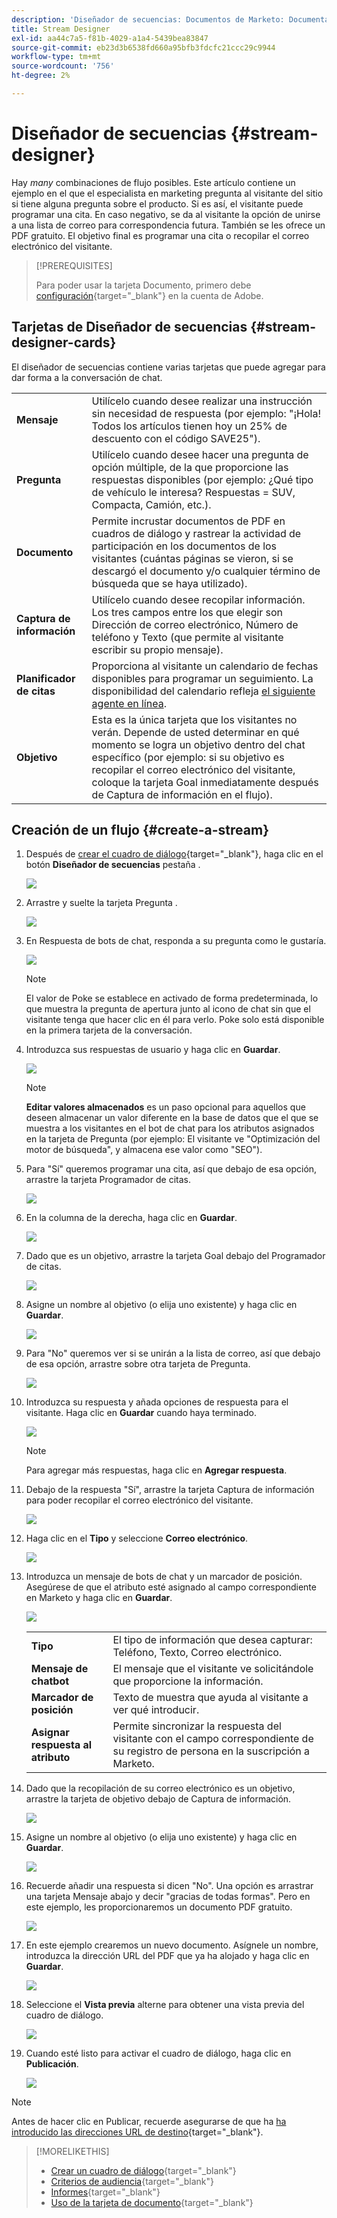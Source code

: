 ```yaml
---
description: 'Diseñador de secuencias: Documentos de Marketo: Documentación del producto'
title: Stream Designer
exl-id: aa44c7a5-f81b-4029-a1a4-5439bea83847
source-git-commit: eb23d3b6538fd660a95bfb3fdcfc21ccc29c9944
workflow-type: tm+mt
source-wordcount: '756'
ht-degree: 2%

---
```


# Diseñador de secuencias {#stream-designer}

Hay _many_ combinaciones de flujo posibles. Este artículo contiene un ejemplo en el que el especialista en marketing pregunta al visitante del sitio si tiene alguna pregunta sobre el producto. Si es así, el visitante puede programar una cita. En caso negativo, se da al visitante la opción de unirse a una lista de correo para correspondencia futura. También se les ofrece un PDF gratuito. El objetivo final es programar una cita o recopilar el correo electrónico del visitante.

>[!PREREQUISITES]
>
>Para poder usar la tarjeta Documento, primero debe [configuración](/help/marketo/product-docs/demand-generation/dynamic-chat/integrations/using-the-document-card.md){target=&quot;_blank&quot;} en la cuenta de Adobe.

## Tarjetas de Diseñador de secuencias {#stream-designer-cards}

El diseñador de secuencias contiene varias tarjetas que puede agregar para dar forma a la conversación de chat.

<table>
 <tr>
  <td><strong>Mensaje</strong></td>
  <td>Utilícelo cuando desee realizar una instrucción sin necesidad de respuesta (por ejemplo: "¡Hola! Todos los artículos tienen hoy un 25% de descuento con el código SAVE25").
</td>
 </tr>
 <tr>
  <td><strong>Pregunta</strong></td>
  <td>Utilícelo cuando desee hacer una pregunta de opción múltiple, de la que proporcione las respuestas disponibles (por ejemplo: ¿Qué tipo de vehículo le interesa? Respuestas = SUV, Compacta, Camión, etc.).</td>
 </tr>
 <tr>
  <td><strong>Documento</strong></td>
  <td>Permite incrustar documentos de PDF en cuadros de diálogo y rastrear la actividad de participación en los documentos de los visitantes (cuántas páginas se vieron, si se descargó el documento y/o cualquier término de búsqueda que se haya utilizado).</td>
 </tr>
 <tr>
  <td><strong>Captura de información</strong></td>
  <td>Utilícelo cuando desee recopilar información. Los tres campos entre los que elegir son Dirección de correo electrónico, Número de teléfono y Texto (que permite al visitante escribir su propio mensaje).</td>
 </tr>
 <tr>
  <td><strong>Planificador de citas</strong></td>
  <td>Proporciona al visitante un calendario de fechas disponibles para programar un seguimiento. La disponibilidad del calendario refleja <a href="/help/marketo/product-docs/demand-generation/dynamic-chat/dynamic-chat-overview.md#routing">el siguiente agente en línea</a>.</td>
 </tr>
 <tr>
  <td><strong>Objetivo</strong></td>
  <td>Esta es la única tarjeta que los visitantes no verán. Depende de usted determinar en qué momento se logra un objetivo dentro del chat específico (por ejemplo: si su objetivo es recopilar el correo electrónico del visitante, coloque la tarjeta Goal inmediatamente después de Captura de información en el flujo).</td>
 </tr>
</table>

## Creación de un flujo {#create-a-stream}

1. Después de [crear el cuadro de diálogo](/help/marketo/product-docs/demand-generation/dynamic-chat/dialogues/create-a-dialogue.md){target=&quot;_blank&quot;}, haga clic en el botón **Diseñador de secuencias** pestaña .

   ![](assets/stream-designer-1.png)

1. Arrastre y suelte la tarjeta Pregunta .

   ![](assets/stream-designer-2.png)

1. En Respuesta de bots de chat, responda a su pregunta como le gustaría.

   ![](assets/stream-designer-3.png)

   >[!NOTE]
   >
   >El valor de Poke se establece en activado de forma predeterminada, lo que muestra la pregunta de apertura junto al icono de chat sin que el visitante tenga que hacer clic en él para verlo. Poke solo está disponible en la primera tarjeta de la conversación.

1. Introduzca sus respuestas de usuario y haga clic en **Guardar**.

   ![](assets/stream-designer-4.png)

   >[!NOTE]
   >
   >**Editar valores almacenados** es un paso opcional para aquellos que deseen almacenar un valor diferente en la base de datos que el que se muestra a los visitantes en el bot de chat para los atributos asignados en la tarjeta de Pregunta (por ejemplo: El visitante ve &quot;Optimización del motor de búsqueda&quot;, y almacena ese valor como &quot;SEO&quot;).

1. Para &quot;Sí&quot; queremos programar una cita, así que debajo de esa opción, arrastre la tarjeta Programador de citas.

   ![](assets/stream-designer-5.png)

1. En la columna de la derecha, haga clic en **Guardar**.

   ![](assets/stream-designer-6.png)

1. Dado que es un objetivo, arrastre la tarjeta Goal debajo del Programador de citas.

   ![](assets/stream-designer-7.png)

1. Asigne un nombre al objetivo (o elija uno existente) y haga clic en **Guardar**.

   ![](assets/stream-designer-8.png)

1. Para &quot;No&quot; queremos ver si se unirán a la lista de correo, así que debajo de esa opción, arrastre sobre otra tarjeta de Pregunta.

   ![](assets/stream-designer-9.png)

1. Introduzca su respuesta y añada opciones de respuesta para el visitante. Haga clic en **Guardar** cuando haya terminado.

   ![](assets/stream-designer-10.png)

   >[!NOTE]
   >
   >Para agregar más respuestas, haga clic en **Agregar respuesta**.

1. Debajo de la respuesta &quot;Sí&quot;, arrastre la tarjeta Captura de información para poder recopilar el correo electrónico del visitante.

   ![](assets/stream-designer-11.png)

1. Haga clic en el **Tipo** y seleccione **Correo electrónico**.

   ![](assets/stream-designer-12.png)

1. Introduzca un mensaje de bots de chat y un marcador de posición. Asegúrese de que el atributo esté asignado al campo correspondiente en Marketo y haga clic en **Guardar**.

   ![](assets/stream-designer-13.png)

   <table>
    <tr>
     <td><strong>Tipo</strong></td>
     <td>El tipo de información que desea capturar: Teléfono, Texto, Correo electrónico.</td>
    </tr>
    <tr>
     <td><strong>Mensaje de chatbot</strong></td>
     <td>El mensaje que el visitante ve solicitándole que proporcione la información.</td>
    </tr>
    <tr>
     <td><strong>Marcador de posición</strong></td>
     <td>Texto de muestra que ayuda al visitante a ver qué introducir.</td>
    </tr>
    <tr>
     <td><strong>Asignar respuesta al atributo</strong></td>
     <td>Permite sincronizar la respuesta del visitante con el campo correspondiente de su registro de persona en la suscripción a Marketo.</td>
    </tr>
   </table>

1. Dado que la recopilación de su correo electrónico es un objetivo, arrastre la tarjeta de objetivo debajo de Captura de información.

   ![](assets/stream-designer-14.png)

1. Asigne un nombre al objetivo (o elija uno existente) y haga clic en **Guardar**.

   ![](assets/stream-designer-15.png)

1. Recuerde añadir una respuesta si dicen &quot;No&quot;. Una opción es arrastrar una tarjeta Mensaje abajo y decir &quot;gracias de todas formas&quot;. Pero en este ejemplo, les proporcionaremos un documento PDF gratuito.

   ![](assets/stream-designer-16.png)

1. En este ejemplo crearemos un nuevo documento. Asígnele un nombre, introduzca la dirección URL del PDF que ya ha alojado y haga clic en **Guardar**.

   ![](assets/stream-designer-17.png)

1. Seleccione el **Vista previa** alterne para obtener una vista previa del cuadro de diálogo.

   ![](assets/stream-designer-18.png)

1. Cuando esté listo para activar el cuadro de diálogo, haga clic en **Publicación**.

   ![](assets/stream-designer-19.png)

>[!NOTE]
>
>Antes de hacer clic en Publicar, recuerde asegurarse de que ha [ha introducido las direcciones URL de destino](/help/marketo/product-docs/demand-generation/dynamic-chat/dialogues/audience-criteria.md#target){target=&quot;_blank&quot;}.

>[!MORELIKETHIS]
>
>* [Crear un cuadro de diálogo](/help/marketo/product-docs/demand-generation/dynamic-chat/dialogues/create-a-dialogue.md){target=&quot;_blank&quot;}
>* [Criterios de audiencia](/help/marketo/product-docs/demand-generation/dynamic-chat/dialogues/audience-criteria.md){target=&quot;_blank&quot;}
>* [Informes](/help/marketo/product-docs/demand-generation/dynamic-chat/dialogues/reports.md){target=&quot;_blank&quot;}
>* [Uso de la tarjeta de documento](/help/marketo/product-docs/demand-generation/dynamic-chat/integrations/using-the-document-card.md){target=&quot;_blank&quot;}

